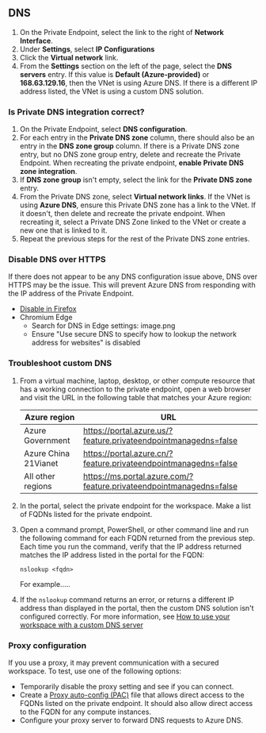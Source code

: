 
## DNS

1. On the Private Endpoint, select the link to the right of __Network Interface__.
1. Under __Settings__, select __IP Configurations__
1. Click the __Virtual network__ link.
1. From the __Settings__ section on the left of the page, select the __DNS servers__ entry. If this value is __Default (Azure-provided)__ or __168.63.129.16__, then the VNet is using Azure DNS. If there is a different IP address listed, the VNet is using a custom DNS solution.

### Is Private DNS integration correct?

1. On the Private Endpoint, select __DNS configuration__.
1. For each entry in the __Private DNS zone__ column, there should also be an entry in the __DNS zone group__ column. If there is a Private DNS zone entry, but no DNS zone group entry, delete and recreate the Private Endpoint. When recreating the private endpoint, __enable Private DNS zone integration__.
1. If __DNS zone group__ isn't empty, select the link for the __Private DNS zone__ entry.
1. From the Private DNS zone, select __Virtual network links__. If the VNet is using __Azure DNS__, ensure this Private DNS zone has a link to the VNet. If it doesn't, then delete and recreate the private endpoint. When recreating it, select a Private DNS Zone linked to the VNet or create a new one that is linked to it.
1. Repeat the previous steps for the rest of the Private DNS zone entries.

### Disable DNS over HTTPS

If there does not appear to be any DNS configuration issue above, DNS over HTTPS may be the issue. This will prevent Azure DNS from responding with the IP address of the Private Endpoint.

* [Disable in Firefox](https://support.mozilla.org/en-US/kb/firefox-dns-over-https)
* Chromium Edge
    * Search for DNS in Edge settings: image.png
    * Ensure "Use secure DNS to specify how to lookup the network address for websites" is disabled

### Troubleshoot custom DNS

1. From a virtual machine, laptop, desktop, or other compute resource that has a working connection to the private endpoint, open a web browser and visit the URL in the following table that matches your Azure region:

    | Azure region | URL |
    | ----- | ----- |
    | Azure Government | https://portal.azure.us/?feature.privateendpointmanagedns=false |
    | Azure China 21Vianet | https://portal.azure.cn/?feature.privateendpointmanagedns=false |
    | All other regions | https://ms.portal.azure.com/?feature.privateendpointmanagedns=false |

1. In the portal, select the private endpoint for the workspace. Make a list of FQDNs listed for the private endpoint.
1. Open a command prompt, PowerShell, or other command line and run the following command for each FQDN returned from the previous step. Each time you run the command, verify that the IP address returned matches the IP address listed in the portal for the FQDN: 

    `nslookup <fqdn>`

    For example.....

1. If the `nslookup` command returns an error, or returns a different IP address than displayed in the portal, then the custom DNS solution isn't configured correctly. For more information, see [How to use your workspace with a custom DNS server](how-to-custom-dns.md)

### Proxy configuration

If you use a proxy, it may prevent communication with a secured workspace. To test, use one of the following options:

* Temporarily disable the proxy setting and see if you can connect.
* Create a [Proxy auto-config (PAC)](https://wikipedia.org/wiki/Proxy_auto-config) file that allows direct access to the FQDNs listed on the private endpoint. It should also allow direct access to the FQDN for any compute instances.
* Configure your proxy server to forward DNS requests to Azure DNS.

